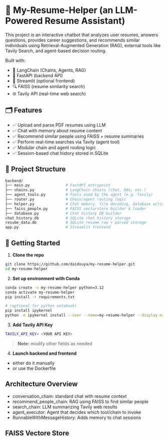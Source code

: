 # 🤖 My-Resume-Helper (an LLM-Powered Resume Assistant)

This project is an interactive chatbot that analyzes user resumes, answers questions, provides career suggestions, and recommends similar individuals using Retrieval-Augmented Generation (RAG), external tools like Tavily Search, and agent-based decision routing.

Built with:
- 🧠 LangChain (Chains, Agents, RAG)
- 🚀 FastAPI (backend API)
- 💬 Streamlit (optional frontend)
- 🔍 FAISS (resume similarity search)
- 🌐 Tavily API (real-time web search)


## 🗂 Features

- ✅ Upload and parse PDF resumes using LLM
- ✅ Chat with memory about resume content
- ✅ Recommend similar people using FAISS + resume summaries
- ✅ Perform real-time searches via Tavily (agent tool)
- ✅ Modular chain and agent routing logic
- ✅ Session-based chat history stored in SQLite


## 🔧 Project Structure

```bash
backend/
├── main.py                # FastAPI entrypoint
├── chains.py              # LangChain chains (chat, RAG, etc.)
├── agent_tools.py         # Tools used by the agent (e.g. Tavily)
├── router.py              # Chain/agent routing logic
├── helper.py              # Chat memory, file decoding, database actions
├── faiss_people.py        # FAISS vectorstore builder & loader
├── database.py            # Chat history DB builder
chat_history.db            # SQLite chat history storage
resume_data.db             # SQLite resume raw + parsed storage
app.py                     # Streamlit frontend
```

## 🚀 Getting Started

1. **Clone the repo**
```bash
git clone https://github.com/daidouya/my-resume-helper.git
cd my-resume-helper
```
2. **Set up environment with Conda**
```bash
conda create -n my-resume-helper python=3.12
conda activate my-resume-helper
pip install -r requirements.txt

# (optional for python notebook)
pip install ipykernel
python -m ipykernel install --user --name=my-resume-helper --display-name "my-resume-helper"
```
3. **Add Tavily API Key**
```bash
TAVILY_API_KEY= <YOUR API KEY>
```
> **Note:** modify other fields as needed

4. **Launch backend and frontend**
- either do it manually
- or use the Dockerfile

## Architecture Overview

- conversation_chain: standard chat with resume context
- recommend_people_chain: RAG using FAISS to find similar people
- search_chain: LLM summarizing Tavily web results
- agent_executor: Agent that decides which tool/chain to invoke
- RunnableWithMessageHistory: Adds memory to chat sessions

## FAISS Vectore Store